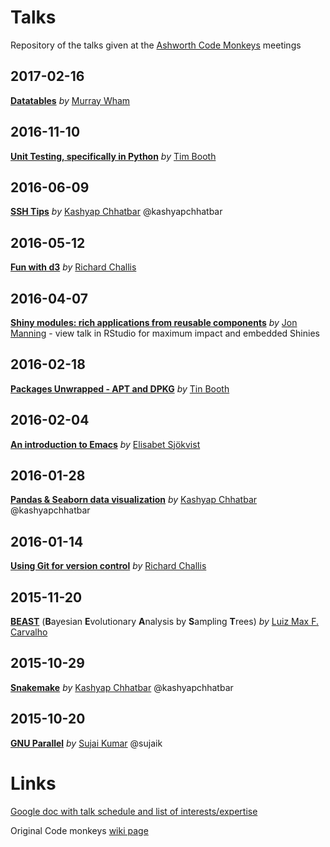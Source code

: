 # Talks
Repository of the talks given at the [Ashworth Code Monkeys](https://groups.google.com/forum/#!forum/ashworth-code-monkeys) meetings

## 2017-02-16
[**Datatables**](https://github.com/AshworthCodeMonkeys/talks/tree/master/2017-02-16_Datatables) *by* [Murray Wham](https://github.com/mwhamgenomics)

## 2016-11-10
[**Unit Testing, specifically in Python**](https://raw.githubusercontent.com/AshworthCodeMonkeys/talks/master/2016_11_10_Unit_Testing_Python) *by* [Tim Booth](https://en.wikipedia.org/wiki/Tim_Booth)

## 2016-06-09
[**SSH Tips**](https://github.com/AshworthCodeMonkeys/talks/tree/master/2016-06-09_SSH) *by* [Kashyap Chhatbar](https://github.com/kashyapchhatbar) @kashyapchhatbar

## 2016-05-12
[**Fun with d3**](https://github.com/AshworthCodeMonkeys/talks/tree/master/2016-05-12_Fun_with_d3) *by* [Richard Challis](https://github.com/rjchallis)

## 2016-04-07
[**Shiny modules: rich applications from reusable components**](https://github.com/AshworthCodeMonkeys/talks/blob/master/2016-04-07_Shiny/codemonkeys.Rmd) *by* [Jon Manning](https://github.com/pinin4fjords) - view talk in RStudio for maximum impact and embedded Shinies

## 2016-02-18
[**Packages Unwrapped - APT and DPKG**](https://raw.githubusercontent.com/AshworthCodeMonkeys/talks/master/2016_02_18-DPKG.unwrAPT) *by* [Tin Booth](https://encrypted-tbn3.gstatic.com/images?q=tbn:ANd9GcQEQJMcouoZ8Rcs2-4GwCokkqgf1QTqJuMFGHnNlQtmCgcYM3yu8g)

## 2016-02-04
[**An introduction to Emacs**](https://github.com/AshworthCodeMonkeys/talks/blob/master/Introduction_to_Emacs.org) *by* [Elisabet Sjökvist](https://github.com/ESjokvist)

## 2016-01-28
[**Pandas & Seaborn data visualization**](https://github.com/AshworthCodeMonkeys/talks/tree/master/2016-01-28) *by* [Kashyap Chhatbar](https://github.com/kashyapchhatbar) @kashyapchhatbar

## 2016-01-14
[**Using Git for version control**](https://github.com/AshworthCodeMonkeys/talks/blob/master/2016-01-14-Using_Git_for_version_control.md) *by* [Richard Challis](https://github.com/rjchallis)

## 2015-11-20
[**BEAST**](https://github.com/AshworthCodeMonkeys/talks/blob/master/20_11_2015-BEAST_guts/BEAST_guts.md) (**B**ayesian **E**volutionary **A**nalysis by **S**ampling **T**rees) *by* [Luiz Max F. Carvalho](https://github.com/maxbiostat)

## 2015-10-29
[**Snakemake**](https://github.com/AshworthCodeMonkeys/talks/tree/master/2015-10-29_Snakemake) *by* [Kashyap Chhatbar](https://github.com/kashyapchhatbar) @kashyapchhatbar

## 2015-10-20
[**GNU Parallel**](https://github.com/AshworthCodeMonkeys/talks/blob/master/2015-10-20.gnuparallel.md) *by* [Sujai Kumar](https://github.com/sujaikumar) @sujaik

# Links

[Google doc with talk schedule and list of interests/expertise](https://docs.google.com/spreadsheets/d/1TBd99HygEq2CR-AM2PcYrcsK5kliRFdgUQB0rcBQIDE)

Original Code monkeys [wiki page](https://www.wiki.ed.ac.uk/display/AshCodes/Ashworth+Codemonkeys)
